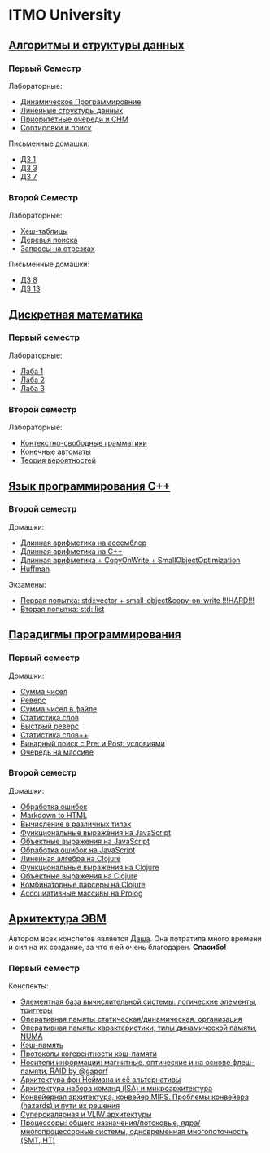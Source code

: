 # ITMO University
## [Алгоритмы и структуры данных](https://github.com/SweeetyFox/University/tree/master/algo)
### Первый Семестр
  Лабораторные:
  * [Динамическое Программировние](https://github.com/SweeetyFox/University/tree/master/algo/first-term/labs/Dynamic-Programming)
  * [Линейные структуры данных](https://github.com/SweeetyFox/University/tree/master/algo/first-term/labs/Linear-Data-Structures)
  * [Приоритетные очереди и СНМ](https://github.com/SweeetyFox/University/tree/master/algo/first-term/labs/Priority-queues-and-DSU)
  * [Сортировки и поиск](https://github.com/SweeetyFox/University/tree/master/algo/first-term/labs/Sort-and-Search)
  
Письменные домашки:
  * [ДЗ 1](https://github.com/SweeetyFox/University/tree/master/algo/first-term/hw/HW01)
  * [ДЗ 3](https://github.com/SweeetyFox/University/tree/master/algo/first-term/hw/HW03)
  * [ДЗ 7](https://github.com/SweeetyFox/University/tree/master/algo/first-term/hw/HW07)
### Второй Семестр
Лабораторные:
  * [Хеш-таблицы](https://github.com/SweeetyFox/University/tree/master/algo/second-term/labs/Hash-Tables)
  * [Деревья поиска](https://github.com/SweeetyFox/University/tree/master/algo/second-term/labs/Search-Trees)
  * [Запросы на отрезках](https://github.com/SweeetyFox/University/tree/master/algo/second-term/labs/RMQ-LCA-And-Their-Friends)
  
Письменные домашки:
  * [ДЗ 8](https://github.com/SweeetyFox/University/tree/master/algo/second-term/hw/HW08)
  * [ДЗ 13](https://github.com/SweeetyFox/University/tree/master/algo/second-term/hw/HW13)

## [Дискретная математика](https://github.com/SweeetyFox/University/tree/master/dm)
### Первый семестр
Лабораторные:
  * [Лаба 1](https://github.com/SweeetyFox/University/tree/master/dm/first-term/Lab01)
  * [Лаба 2](https://github.com/SweeetyFox/University/tree/master/dm/first-term/Labs02)
  * [Лаба 3](https://github.com/SweeetyFox/University/tree/master/dm/first-term/Labs03)
### Второй семестр
Лабораторные:
  * [Контекстно-свободные грамматики](https://github.com/SweeetyFox/University/tree/master/dm/second-term/context-free-grammar)
  * [Конечные автоматы](https://github.com/SweeetyFox/University/tree/master/dm/second-term/finite-state-automaton)
  * [Теория вероятностей](https://github.com/SweeetyFox/University/tree/master/dm/second-term/probability-theory)
  
## [Язык программирования С++](https://github.com/SweeetyFox/University/tree/master/cpp)
### Второй семестр
Домашки:
  * [Длинная арифметика на ассемблер](https://github.com/SweeetyFox/University/tree/master/cpp/cpp-bigint)
  * [Длинная арифметика на C++](https://github.com/SweeetyFox/University/tree/master/cpp/asm-bigint)
  * [Длинная арифметика + CopyOnWrite + SmallObjectOptimization](https://github.com/SweeetyFox/University/tree/master/cpp/cpp-bigint-optimized)
  * [Huffman](https://github.com/anarsiel/University/tree/master/cpp/huffman/lib)
  
Экзамены:
  * [Первая попытка: std::vector + small-object&copy-on-write !!!HARD!!!](https://github.com/anarsiel/Cpp-Vector)
  * [Вторая попытка: std::list](https://github.com/anarsiel/Cpp-List)

## [Парадигмы программирования](https://github.com/SweeetyFox/University/tree/master/paradigms)
### Первый семестр
Домашки:
  * [Сумма чисел](https://github.com/SweeetyFox/University/tree/master/paradigms/first-term/HW01)
  * [Реверс](https://github.com/SweeetyFox/University/tree/master/paradigms/first-term/HW02)
  * [Сумма чисел в файле](https://github.com/SweeetyFox/University/tree/master/paradigms/first-term/HW03)
  * [Статистика слов](https://github.com/SweeetyFox/University/tree/master/paradigms/first-term/HW04)
  * [Быстрый реверс](https://github.com/SweeetyFox/University/tree/master/paradigms/first-term/HW05)
  * [Статистика слов++](https://github.com/SweeetyFox/University/tree/master/paradigms/first-term/HW06)
  * [Бинарный поиск с Pre: и Post: условиями](https://github.com/SweeetyFox/University/tree/master/paradigms/first-term/HW07)
  * [Очередь на массиве](https://github.com/SweeetyFox/University/tree/master/paradigms/first-term/HW08)
### Второй семестр
Домашки:
  * [Обработка ошибок](https://github.com/SweeetyFox/University/tree/master/paradigms/second-term/java/HW01)
  * [Markdown to HTML](https://github.com/SweeetyFox/University/tree/master/paradigms/second-term/java/HW02)
  * [Вычисление в различных типах](https://github.com/SweeetyFox/University/tree/master/paradigms/second-term/java/HW03)
  * [Функциональные выражения на JavaScript](https://github.com/SweeetyFox/University/tree/master/paradigms/second-term/javascript/HW04)
  * [Объектные выражения на JavaScript](https://github.com/SweeetyFox/University/tree/master/paradigms/second-term/javascript/HW05)
  * [Обработка ошибок на JavaScript](https://github.com/SweeetyFox/University/tree/master/paradigms/second-term/javascript/HW06)
  * [Линейная алгебра на Clojure](https://github.com/SweeetyFox/University/tree/master/paradigms/second-term/clojure/HW07)
  * [Функциональные выражения на Clojure](https://github.com/SweeetyFox/University/tree/master/paradigms/second-term/clojure/HW08)
  * [Объектные выражения на Clojure](https://github.com/SweeetyFox/University/tree/master/paradigms/second-term/clojure/HW09)
  * [Комбинаторные парсеры на Clojure](https://github.com/SweeetyFox/University/tree/master/paradigms/second-term/clojure/HW10)
  * [Ассоциативные массивы на Prolog](https://github.com/SweeetyFox/University/tree/master/paradigms/second-term/prolog/HW11)

## [Архитектура ЭВМ](https://github.com/anarsiel/Computer-Architecture)
Автором всех конспетов является [Даша](https://github.com/DespairedController). Она потратила много времени и сил на их создание, за что я ей очень благодарен. **Спасибо!**
### Первый семестр
Конспекты:
- [Элементная база вычислительной системы: логические элементы, триггеры](https://github.com/anarsiel/Computer-Architecture/blob/master/1_1/1_1.pdf)
- [Оперативная память: статическая/динамическая, организация](https://github.com/anarsiel/computer-architecture/blob/master/1_2/1_2.pdf)
- [Оперативная память: характеристики, типы динамической памяти, NUMA](https://github.com/anarsiel/computer-architecture/blob/master/1_3/1_3.pdf)
- [Кэш-память](https://github.com/anarsiel/computer-architecture/blob/master/1_4/1_4.pdf)
- [Протоколы когерентности кэш-памяти](https://github.com/anarsiel/computer-architecture/blob/master/1_5/1_5.pdf)
- [Носители информации: магнитные, оптические и на основе флеш-памяти, RAID by @gaporf](https://github.com/anarsiel/computer-architecture/blob/master/1_6/1_6.pdf)
- [Архитектура фон Неймана и её альтернативы](https://github.com/anarsiel/computer-architecture/blob/master/2_1/2_1.pdf)
- [Архитектура набора команд (ISA) и микроархитектура](https://github.com/anarsiel/computer-architecture/blob/master/2_2/2_2.pdf)
- [Конвейерная архитектура, конвейер MIPS. Проблемы конвейера (hazards) и пути их решения](https://github.com/anarsiel/computer-architecture/blob/master/2_3-4/2_3-4.pdf)
- [Суперскалярная и VLIW архитектуры](https://github.com/anarsiel/computer-architecture/blob/master/2_5/2_5.pdf)
- [Процессоры: общего назначения/потоковые, ядра/многопроцессорные системы, одновременная многопоточность (SMT, HT)](https://github.com/anarsiel/computer-architecture/blob/master/2_6/2_6.pdf)
